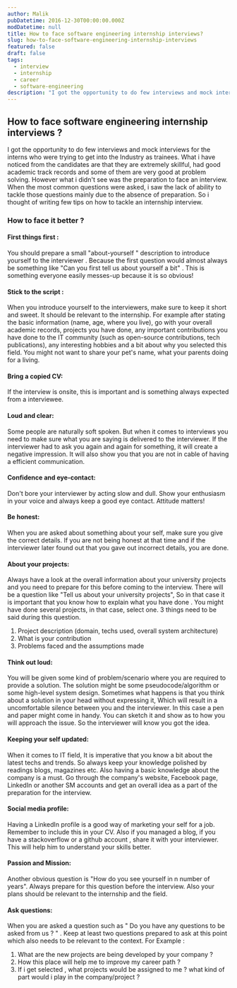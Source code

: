 ```yaml
---
author: Malik
pubDatetime: 2016-12-30T00:00:00.000Z
modDatetime: null
title: How to face software engineering internship interviews?
slug: how-to-face-software-engineering-internship-interviews
featured: false
draft: false
tags:
  - interview
  - internship
  - career
  - software-engineering
description: "I got the opportunity to do few interviews and mock interviews for the interns who were trying to get into the Industry as trainees."
---
```


## How to face software engineering internship interviews ?

I got the opportunity to do few interviews and mock interviews for the interns who were trying to get into the Industry as trainees. What i have noticed from the candidates are that they are extremely skillful, had good academic track records and some of them are very good at problem solving. However what i didn't see was the preparation to face an interview. When the most common questions were asked, i saw the lack of ability to tackle those questions mainly due to the absence of preparation. So i thought of writing few tips on how to tackle an internship interview.

### How to face it better ?

#### First things first :
You should prepare a small "about-yourself " description to introduce yourself to the interviewer . Because the first question would almost always be something like "Can you first tell us about yourself a bit" . This is something everyone easily messes-up  because it is so obvious!

#### Stick to the script :
When you introduce yourself to the interviewers, make sure to keep it short and sweet. It should be relevant to the internship. For example after stating the basic information (name, age, where you live), go with your overall academic records, projects you have done, any important contributions you have done to the IT community (such as open-source contributions, tech publications), any interesting hobbies and a bit about why you selected this field. You might not want to share your pet's name, what your parents doing for a living.

#### Bring a copied CV:
If the interview is onsite, this is important and is something always expected from a interviewee.

#### Loud and clear:
Some people are naturally soft spoken. But when it comes to interviews you need to make sure what you are saying is delivered to the interviewer. If the interviewer had to ask you again and again for something, it will create a negative impression. It will also show you that you are not in cable of having a efficient communication.

#### Confidence and eye-contact:
Don't bore your interviewer by acting slow and dull. Show your enthusiasm in your voice and always keep a good eye contact. Attitude matters!

#### Be honest:
When you are asked about something about your self, make  sure you give the correct details. If you are not being honest at that time and if the interviewer later found out that you gave out incorrect details, you are done.

#### About your projects:
Always have a look at the overall information about your university projects and you need to prepare for this before coming to the interview. There will be a question like "Tell us about your university projects", So in that case it is important that you know how to explain what you have done . You might have done several projects, in that case, select one. 3 things need to be said during this question.

1. Project description (domain, techs used, overall system architecture)
2. What is your contribution
3. Problems faced and the assumptions made

#### Think out loud:
You will be given some kind of problem/scenario where you are required to provide a solution. The solution might be some pseudocode/algorithm or some high-level system design. Sometimes what happens is that you think about a solution in your head without expressing it, Which will result in a uncomfortable silence between you and the interviewer. In this case a pen and paper might come in handy. You can sketch it and show as to how you will approach the issue. So the interviewer will know you got the idea.

#### Keeping your self updated:
When it comes to IT field, It is imperative that you know a bit about the latest techs and trends. So always keep your knowledge polished by readings blogs, magazines etc. Also having a basic knowledge about the company is a must. Go through the company's website, Facebook page, LinkedIn or another SM accounts and get an overall idea as a part of the preparation for the interview.

#### Social media profile:
Having a LinkedIn profile is a good way of marketing your self for a job. Remember to include this in your CV. Also if you managed a blog, if you have a stackoverflow or a github account , share it with your interviewer. This will help him to understand your skills better.

#### Passion and Mission:
Another obvious question is "How do you see yourself in n number of years". Always prepare for this question before the interview. Also your plans should be relevant to the internship and the field.

#### Ask questions:
When you are asked a question such as " Do you have any questions to be asked from us ? " . Keep at least two questions prepared to ask at this point which also needs to be relevant to the context.
For Example :

1. What are the new projects are being developed by your company ?
2. How this place will help me to improve my career path ?
3. If i get selected , what projects would be assigned to me ? what kind of part would i play in the company/project ? 